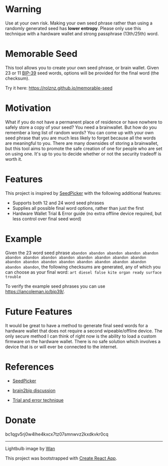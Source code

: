# Warning

Use at your own risk. Making your own seed phrase rather than using a randomly generated seed has **lower entropy**. Please only use this technique with a hardware wallet and strong passphrase (13th/25th) word.

# Memorable Seed

This tool allows you to create your own seed phrase, or brain wallet. Given 23 or 11 [BIP-39](https://github.com/bitcoin/bips/blob/master/bip-0039/english.txt) seed words, options will be provided for the final word (the checksum).

Try it here: https://rolznz.github.io/memorable-seed

# Motivation

What if you do not have a permanent place of residence or have nowhere to safely store a copy of your seed? You need a brainwallet. But how do you remember a long list of random words? You can come up with your own seed phrase that you are much less likely to forget because all the words are meaningful to you. There are many downsides of storing a brainwallet, but this tool aims to promote the safe creation of one for people who are set on using one. It's up to you to decide whether or not the security tradeoff is worth it.

# Features

This project is inspired by [SeedPicker](https://github.com/merland/seedpicker) with the following additional features:

- Supports both 12 and 24 word seed phrases
- Supplies all possible final word options, rather than just the first
- Hardware Wallet Trial & Error guide (no extra offline device required, but less control over final seed word)

# Example

Given the 23 word seed phrase `abandon abandon abandon abandon abandon abandon abandon abandon abandon abandon abandon abandon abandon abandon abandon abandon abandon abandon abandon abandon abandon abandon abandon`, the following checksums are generated, any of which you can choose as your final word: `art diesel false kite organ ready surface trouble`

To verify the example seed phrases you can use https://iancoleman.io/bip39/.

# Future Features

It would be great to have a method to generate final seed words for a hardware wallet that does not require a second wipeable/offline device. The only secure method I can think of right now is the ability to load a custom firmware on the hardware wallet. There is no safe solution which involves a device that is or will ever be connected to the internet.

# References

- [SeedPicker](https://github.com/merland/seedpicker)

- [brain2bip discussion](https://bitcointalk.org/index.php?topic=3057171.0)

- [Trial and error technique](https://www.reddit.com/r/TREZOR/comments/9gkhj7/if_a_seed_is_entered_and_all_words_are_from_the/)

# Donate

bc1qgv5rj0w4lhe4kxcx7tz07smnwvz2kxdkvkr0cq

---

Lightbulb image by [Wan](https://www.rawpixel.com/wan)

This project was bootstrapped with [Create React App](https://github.com/facebook/create-react-app).
